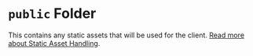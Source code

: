 # `public` Folder

This contains any static assets that will be used for the client. [Read more about Static Asset Handling](https://vite.dev/guide/assets).
